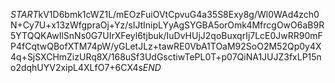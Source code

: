$START$kV1D6bmk1cWZ1L/mEOzFuiOVtCpvuG4a35S8Exy8g/Wl0WAd4zch0N+Cy7U+x13zWfgpraOj+Yz/sIJtInipLYyAgSYGBA5orOmk4MfrcgOwO6aB9R5YTQQKAwIlSnNs0G7UIrXFeyl6tjbuk/IuDvHUjJ2qoBuxqrIj7LcE0JwRR90mFP4fCqtwQBofXTM74pW/yGLetJLz+tawRE0VbA1TOaM92SoO2M52Qp0y4X4q+SjSXCHmZizURq8X/168uSf3UdGsctiwTePL0T+p07QiNA1JUJZ3fxLP15no2dqhUYV2xipL4XLfO7+6CX4s$END$